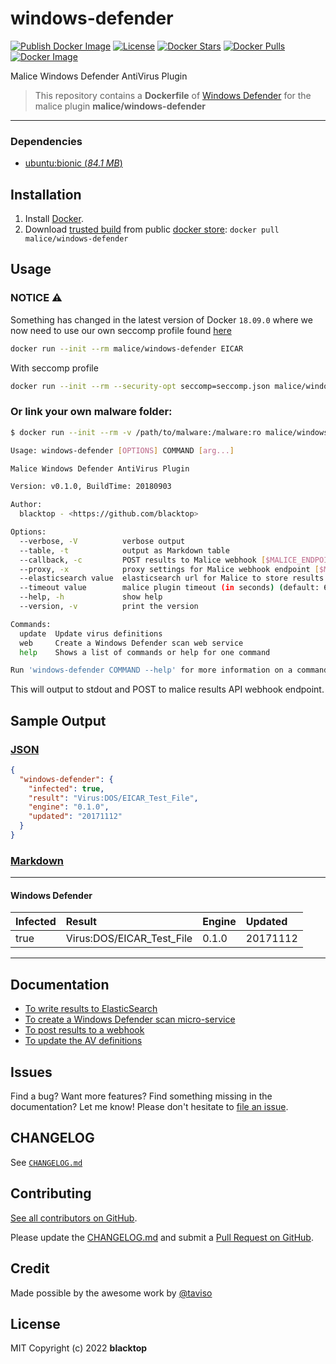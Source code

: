 # windows-defender

[![Publish Docker Image](https://github.com/malice-plugins/windows-defender/actions/workflows/docker-image.yml/badge.svg)](https://github.com/malice-plugins/windows-defender/actions/workflows/docker-image.yml)
[![License](http://img.shields.io/:license-mit-blue.svg)](http://doge.mit-license.org)
[![Docker Stars](https://img.shields.io/docker/stars/malice/windows-defender.svg)](https://store.docker.com/community/images/malice/windows-defender)
[![Docker Pulls](https://img.shields.io/docker/pulls/malice/windows-defender.svg)](https://store.docker.com/community/images/malice/windows-defender)
[![Docker Image](https://img.shields.io/badge/docker%20image-285MB-blue.svg)](https://store.docker.com/community/images/malice/windows-defender)

Malice Windows Defender AntiVirus Plugin

> This repository contains a **Dockerfile** of [Windows Defender](https://www.microsoft.com/en-us/windows/windows-defender) for the malice plugin **malice/windows-defender**

---

### Dependencies

- [ubuntu:bionic (_84.1 MB_\)](https://hub.docker.com/_/ubuntu/)

## Installation

1. Install [Docker](https://www.docker.io/).
2. Download [trusted build](https://store.docker.com/community/images/malice/windows-defender) from public [docker store](https://store.docker.com): `docker pull malice/windows-defender`

## Usage

### NOTICE :warning:

Something has changed in the latest version of Docker `18.09.0` where we now need to use our own seccomp profile found [here](https://raw.githubusercontent.com/malice-plugins/windows-defender/master/seccomp.json)

```bash
docker run --init --rm malice/windows-defender EICAR
```

With seccomp profile

```bash
docker run --init --rm --security-opt seccomp=seccomp.json malice/windows-defender EICAR
```

### Or link your own malware folder:

```bash
$ docker run --init --rm -v /path/to/malware:/malware:ro malice/windows-defender FILE

Usage: windows-defender [OPTIONS] COMMAND [arg...]

Malice Windows Defender AntiVirus Plugin

Version: v0.1.0, BuildTime: 20180903

Author:
  blacktop - <https://github.com/blacktop>

Options:
  --verbose, -V          verbose output
  --table, -t            output as Markdown table
  --callback, -c         POST results to Malice webhook [$MALICE_ENDPOINT]
  --proxy, -x            proxy settings for Malice webhook endpoint [$MALICE_PROXY]
  --elasticsearch value  elasticsearch url for Malice to store results [$MALICE_ELASTICSEARCH_URL]
  --timeout value        malice plugin timeout (in seconds) (default: 60) [$MALICE_TIMEOUT]
  --help, -h             show help
  --version, -v          print the version

Commands:
  update  Update virus definitions
  web     Create a Windows Defender scan web service
  help    Shows a list of commands or help for one command

Run 'windows-defender COMMAND --help' for more information on a command.
```

This will output to stdout and POST to malice results API webhook endpoint.

## Sample Output

### [JSON](https://github.com/malice-plugins/windows-defender/blob/master/docs/results.json)

```json
{
  "windows-defender": {
    "infected": true,
    "result": "Virus:DOS/EICAR_Test_File",
    "engine": "0.1.0",
    "updated": "20171112"
  }
}
```

### [Markdown](https://github.com/malice-plugins/windows-defender/blob/master/docs/SAMPLE.md)

---

#### Windows Defender

| Infected | Result                    | Engine | Updated  |
| :------- | :------------------------ | :----- | :------- |
| true     | Virus:DOS/EICAR_Test_File | 0.1.0  | 20171112 |

---

## Documentation

- [To write results to ElasticSearch](https://github.com/malice-plugins/windows-defender/blob/master/docs/elasticsearch.md)
- [To create a Windows Defender scan micro-service](https://github.com/malice-plugins/windows-defender/blob/master/docs/web.md)
- [To post results to a webhook](https://github.com/malice-plugins/windows-defender/blob/master/docs/callback.md)
- [To update the AV definitions](https://github.com/malice-plugins/windows-defender/blob/master/docs/update.md)

## Issues

Find a bug? Want more features? Find something missing in the documentation? Let me know! Please don't hesitate to [file an issue](https://github.com/malice-plugins/windows-defender/issues/new).

## CHANGELOG

See [`CHANGELOG.md`](https://github.com/malice-plugins/windows-defender/blob/master/CHANGELOG.md)

## Contributing

[See all contributors on GitHub](https://github.com/malice-plugins/windows-defender/graphs/contributors).

Please update the [CHANGELOG.md](https://github.com/malice-plugins/windows-defender/blob/master/CHANGELOG.md) and submit a [Pull Request on GitHub](https://help.github.com/articles/using-pull-requests/).

## Credit

Made possible by the awesome work by [@taviso](https://github.com/taviso/loadlibrary)

## License

MIT Copyright (c) 2022 **blacktop**
